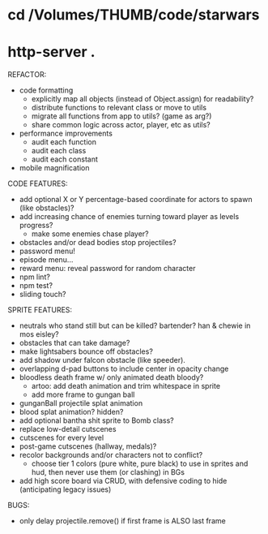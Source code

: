 # cd /Volumes/THUMB/code/starwars
# http-server .

REFACTOR:
* code formatting
  * explicitly map all objects (instead of Object.assign) for readability?
  * distribute functions to relevant class or move to utils
  * migrate all functions from app to utils? (game as arg?)
  * share common logic across actor, player, etc as utils?
* performance improvements
  * audit each function
  * audit each class
  * audit each constant
* mobile magnification

CODE FEATURES:
* add optional X or Y percentage-based coordinate for actors to spawn (like obstacles)?
* add increasing chance of enemies turning toward player as levels progress?
  * make some enemies chase player?
* obstacles and/or dead bodies stop projectiles?
* password menu!
* episode menu...
* reward menu: reveal password for random character
* npm lint?
* npm test?
* sliding touch?

SPRITE FEATURES:
* neutrals who stand still but can be killed? bartender? han & chewie in mos eisley?
* obstacles that can take damage?
* make lightsabers bounce off obstacles?
* add shadow under falcon obstacle (like speeder).
* overlapping d-pad buttons to include center in opacity change
* bloodless death frame w/ only animated death bloody?
  * artoo: add death animation and trim whitespace in sprite
  * add more frame to gungan ball
* gunganBall projectile splat animation
* blood splat animation? hidden?
* add optional bantha shit sprite to Bomb class?
* replace low-detail cutscenes
* cutscenes for every level
* post-game cutscenes (hallway, medals)?
* recolor backgrounds and/or characters not to conflict?
  * choose tier 1 colors (pure white, pure black) to use in sprites and hud, then never use them (or clashing) in BGs
* add high score board via CRUD, with defensive coding to hide (anticipating legacy issues)

BUGS:
* only delay projectile.remove() if first frame is ALSO last frame
